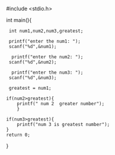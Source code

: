  #include <stdio.h>
 
 int main(){
     
     int num1,num2,num3,greatest;
     
     printf("enter the num1: ");
     scanf("%d",&num1);
     
      printf("enter the num2: ");
     scanf("%d",&num2);
     
      printf("enter the num3: ");
     scanf("%d",&num3);
     
     greatest = num1;
     
    if(num2>greatest){
        printf(" num 2  greater number");
        }
         
    if(num3>greatest){
        printf("num 3 is greatest number");
    }
    return 0;
 }
